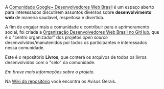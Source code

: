 A [Comunidade Google+ Desenvolvedores Web Brasil](https://plus.google.com/u/0/communities/115427116626746420645) é um espaço aberto para interessados discutirem assuntos diversos sobre **desenvolvimento web** de maneira saudável, respeitosa e divertida.

A fim de engajar mais a comunidade e contribuir para o aprimoramento social, foi criada a [Organização Desenvolvedores Web Brasil no GitHub](https://github.com/desenvolvedoresweb), que é o "centro organizador" dos projetos _open source_ desenvolvidos/manutenidos por todos os participantes e interessados nessa comunidade.

Este é o repositório **Livros**, que conterá os arquivos de todos os livros desenvolvidos com o "selo" da comunidade.

_Em breve mais informações sobre o projeto._
 
Na [Wiki do repositório](https://github.com/desenvolvedoresweb/livros/wiki/Avisos-gerais) você encontra os Avisos Gerais.


